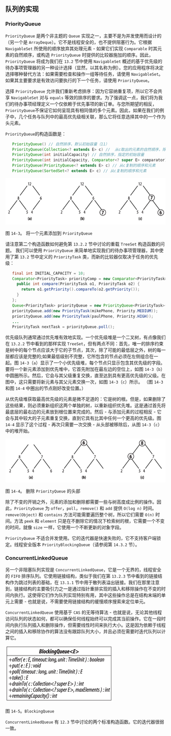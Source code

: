 


## 队列的实现

### PriorityQueue

`PriorityQueue` 是两个非主题的 `Queue` 实现之一，主要不是为并发使用而设计的（另一个是 `ArrayDeque`）。它不是线程安全的，也不提供阻塞行为。它根据 `NavigableSet` 所使用的顺序放弃其处理元素 - 如果它们实现 `Comparable` 时其元素的自然顺序，或构造 `PriorityQueue` 时提供的比较器施加的顺序。因此，`PriorityQueue` 将成为我们在 `13.2` 节中使用 `NavigableSet` 概述的基于优先级的待办事项管理器的另一种设计选择（显然，以其名称为例）。您的应用程序将决定选择哪种替代方法：如果需要检查和操作一组等待任务，请使用 `NavigableSet`。如果其主要要求是有效访问要执行的下一个任务，请使用 `PriorityQueue`。

选择 `PriorityQueue` 允许我们重新考虑排序：因为它容纳重复项，所以它不会共享 `NavigableSet` 对与 `equals` 等效的排序的要求。为了强调这一点，我们将为我们的待办事项经理定义一个仅依赖于优先事项的新订单。与您所期望的相反，`PriorityQueue`不保证它如何呈现具有相同值的多个元素。因此，如果在我们的例子中，几个任务与队列中的最高优先级相关联，那么它将任意选择其中的一个作为头元素。

`PriorityQueue`的构造函数是：

```java
   PriorityQueue() // 自然排序，默认初始容量（11）
   PriorityQueue(Collection<? extends E> c) //  从c取出的元素的自然顺序，除非c是PriorityQueue或SortedSet，在这种情况下，复制c的顺序
   PriorityQueue(int initialCapacity) // 自然排序，指定的初始容量
   PriorityQueue(int initialCapacity, Comparator<? super E> comparator) // 比较器排序，指定初始容量
   PriorityQueue(PriorityQueue<? extends E> c) // 从c复制的顺序和元素
   PriorityQueue(SortedSet<? extends E> c) // 从c复制的顺序和元素
```

![](14_3.png)

图 `14-3`。 将一个元素添加到 `PriorityQueue`

请注意第二个构造函数如何避免第 `13.2.2` 节中讨论的重载 `TreeSet` 构造函数的问题。 我们可以使用 `PriorityQueue` 来简单地实现我们的待办事项管理器，其中使用了第 `13.2` 节中定义的 `PriorityTask` 类，而新的比较器仅取决于任务的优先级：

```java
   final int INITIAL_CAPACITY = 10;
   Comparator<PriorityTask> priorityComp = new Comparator<PriorityTask>() {
     public int compare(PriorityTask o1, PriorityTask o2) {
       return o1.getPriority().compareTo(o2.getPriority());
     }
   };
   Queue<PriorityTask> priorityQueue = new PriorityQueue<PriorityTask>(INITIAL_CAPACITY, priorityComp);
   priorityQueue.add(new PriorityTask(mikePhone, Priority.MEDIUM));
   priorityQueue.add(new PriorityTask(paulPhone, Priority.HIGH));
   ...
   PriorityTask nextTask = priorityQueue.poll();
```

优先级队列通常通过优先堆有效地实现。一个优先级堆是一个二叉树，有点像我们在 `13.2.2` 节中看到的那样实现 `TreeSet`，但有两点不同：首先，唯一的排序约束是树中的每个节点应该大于它的子节点，其次，除了可能的最低层之外，树的每一层都应该是完整的;如果最低级别不完整，它所包含的节点必须在左侧组合在一起。图 `14-3`（`a`）显示了一个小优先级堆，每个节点只显示包含其优先级的字段。要将一个新元素添加到优先堆中，它首先附加在最左边的空位上，如图 `14-3`（`b`）中圆圈所示。然后，它会与其父级重复交换，直至达到具有更高优先级的父级。在图中，这只需要将新元素与其父元素交换一次，如图 `14-3`（`c`）所示。 （图 `14-3` 和图 `14-4` 中圈出的节点刚好改变位置。）

从优先级堆获取最高优先级的元素是微不足道的：它是树的根。但是，如果删除了这些结果，则必须重新组织这两个单独的树，以重新组织优先堆。这是通过首先将最底层的最右边的元素放到根位置来完成的。然后 - 与添加元素的过程相反 - 它会与其中较大的子元素重复交换，直到它具有比其中任何一个更高的优先级。图 `14-4` 显示了这个过程 - 再次只需要一次交换 - 从头部被移除后，从图 `14-3`（`c`）中的堆开始。

![](14_4.png)

图 `14-4`。 删除 `PriorityQueue` 的头部

除了不变的开销之外，元素的添加和删除都需要一些与树高度成比例的操作。因此，`PriorityQueue` 为 `offer`，`poll`，`remove()` 和 `add` 提供 `O(log n)` 时间。`remove(Object)` 和 `contains` 方法可能需要遍历整个树，所以它们需要 `O(n)` 时间。方法 `peek` 和 `element` 只是在不删除它的情况下检索树的根，它需要一个不变的时间，就像 `size` 一样，它使用一个不断更新的对象字段。

`PriorityQueue` 不适合并发使用。它的迭代器是快速失败的，它不支持客户端锁定。线程安全版本 `PriorityBlockingQueue`（请参阅第 `14.3.2` 节）。

### ConcurrentLinkedQueue

另一个非阻塞队列实现是 `ConcurrentLinkedQueue`，它是一个无界的，线程安全的 `FIFO` 排序队列。它使用链接结构，类似于我们在第 `13.2.3` 节中看到的链接结构作为跳过列表的基础，在 `13.1.1` 节中用于散列表溢出链接。我们在那里注意到，链接结构的主要吸引力之一是通过指针重排实现的插入和移除操作在不变的时间内执行。这使得它们作为队列实现特别有用，其中这些操作总是在结构末端的单元上需要 - 也就是说，不需要使用链接结构的缓慢顺序搜索来定位单元。

`ConcurrentLinkedQueue` 使用基于 `CAS` 的无等待算法 - 也就是说，无论其他线程访问队列的状态如何，都可以确保任何线程始终可以完成其当前操作。它在一段时间内执行队列插入和删除操作，但需要线性时间来执行大小。这是因为依赖于线程之间的插入和移除协作的算法没有跟踪队列大小，并且必须在需要时迭代队列以计算它。

![](14_5.png)

图 `14-5`。`BlockingQueue`

`ConcurrentLinkedQueue` 有 `12.3` 节中讨论的两个标准构造函数。它的迭代器很弱一致。

